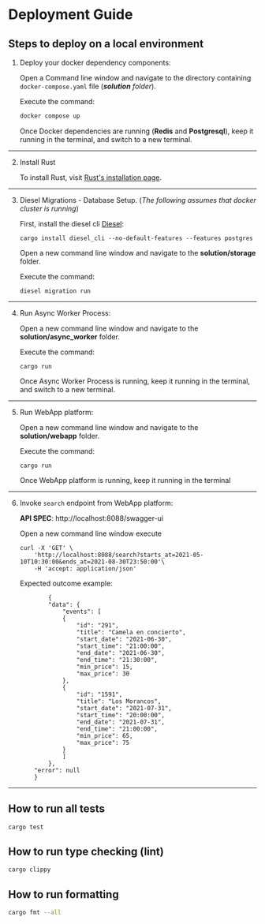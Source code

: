# Deployment Guide

## Steps to deploy on a local environment

1. Deploy your docker dependency components: 

   Open a Command line window and navigate to the directory containing `docker-compose.yaml` file (***solution** folder*). 
   
   Execute the command:

    ```bash
    docker compose up
    ```

    Once Docker dependencies are running (**Redis** and **Postgresql**), keep it running in the terminal, and switch to a new terminal.

-------------

2. Install Rust
    
    To install Rust, visit [Rust's installation page](https://www.rust-lang.org/tools/install).

----------------

3. Diesel Migrations - Database Setup. (*The following assumes that docker cluster is running*)

    First, install the diesel cli [Diesel](https://diesel.rs):

    ```shell
    cargo install diesel_cli --no-default-features --features postgres
    ```

    Open a new command line window and navigate to the **solution/storage** folder. 
    
    Execute the command:

    ```shell
    diesel migration run
    ```
---------------

4. Run Async Worker Process:
   
    Open a new command line window and navigate to the **solution/async_worker** folder.

    Execute the command:

    ```shell
    cargo run
    ```

    Once Async Worker Process is running, keep it running in the terminal, and switch to a new terminal.
---------------

5. Run WebApp platform:
   
    Open a new command line window and navigate to the **solution/webapp** folder.

    Execute the command:

    ```shell
    cargo run
    ```


    Once WebApp platform is running, keep it running in the terminal

-----------------

 6. Invoke `search` endpoint from WebApp platform:
   
    **API SPEC**: http://localhost:8088/swagger-ui

    Open a new command line window execute

    ```shell
    curl -X 'GET' \
        'http://localhost:8088/search?starts_at=2021-05-10T10:30:00&ends_at=2021-08-30T23:50:00'\
        -H 'accept: application/json'
    ```


    Expected outcome example: 
    ```shell
            {
            "data": {
                "events": [
                {
                    "id": "291",
                    "title": "Camela en concierto",
                    "start_date": "2021-06-30",
                    "start_time": "21:00:00",
                    "end_date": "2021-06-30",
                    "end_time": "21:30:00",
                    "min_price": 15,
                    "max_price": 30
                },
                {
                    "id": "1591",
                    "title": "Los Morancos",
                    "start_date": "2021-07-31",
                    "start_time": "20:00:00",
                    "end_date": "2021-07-31",
                    "end_time": "21:00:00",
                    "min_price": 65,
                    "max_price": 75
                }
                ]
            },
        "error": null
        }
    ```


---------------

## How to run all tests

```bash
cargo test
```

## How to run type checking (lint)

```bash
cargo clippy
```

## How to run formatting

```bash
cargo fmt --all
```